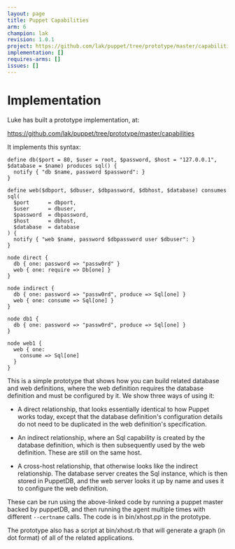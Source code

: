 ```yaml
---
layout: page
title: Puppet Capabilities
arm: 6
champion: lak
revision: 1.0.1
project: https://github.com/lak/puppet/tree/prototype/master/capabilities
implementation: []
requires-arms: []
issues: []
---
```


Implementation
==============
Luke has built a prototype implementation, at:

https://github.com/lak/puppet/tree/prototype/master/capabilities

It implements this syntax:
```
define db($port = 80, $user = root, $password, $host = "127.0.0.1", $database = $name) produces sql() {
  notify { "db $name, password $password": }
}

define web($dbport, $dbuser, $dbpassword, $dbhost, $database) consumes sql(
  $port      = dbport,
  $user      = dbuser,
  $password  = dbpassword,
  $host      = dbhost,
  $database  = database
) {
  notify { "web $name, password $dbpassword user $dbuser": }
}

node direct {
  db { one: password => "passw0rd" }
  web { one: require => Db[one] }
}

node indirect {
  db { one: password => "passw0rd", produce => Sql[one] }
  web { one: consume => Sql[one] }
}

node db1 {
  db { one: password => "passw0rd", produce => Sql[one] }
}

node web1 {
  web { one:
    consume => Sql[one]
  }
}
```
This is a simple prototype that shows how you can build related database and web definitions, where the web definition requires the database definition and must be configured by it.  We show three ways of using it:

* A direct relationship, that looks essentially identical to how Puppet works today, except that the database definition's configuration details do not need to be duplicated in the web definition's specification.

* An indirect relationship, where an Sql capability is created by the database definition, which is then subsequently used by the web definition.  These are still on the same host.

* A cross-host relationship, that otherwise looks like the indirect relationship.  The database server creates the Sql instance, which is then stored in PuppetDB, and the web server looks it up by name and uses it to configure the web definition.

These can be run using the above-linked code by running a puppet master backed by puppetDB, and then running the agent multiple times with different ```--certname``` calls.  The code is in bin/xhost.pp in the prototype.

The prototype also has a script at bin/xhost.rb that will generate a graph (in dot format) of all of the related applications.

